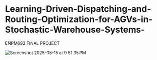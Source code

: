 # Learning-Driven-Dispatching-and-Routing-Optimization-for-AGVs-in-Stochastic-Warehouse-Systems-
ENPM692 FINAL PROJECT

![Screenshot 2025-05-15 at 9 51 35 PM](https://github.com/user-attachments/assets/dfe16914-e6e0-42fe-b876-5e60902d1d3c)
